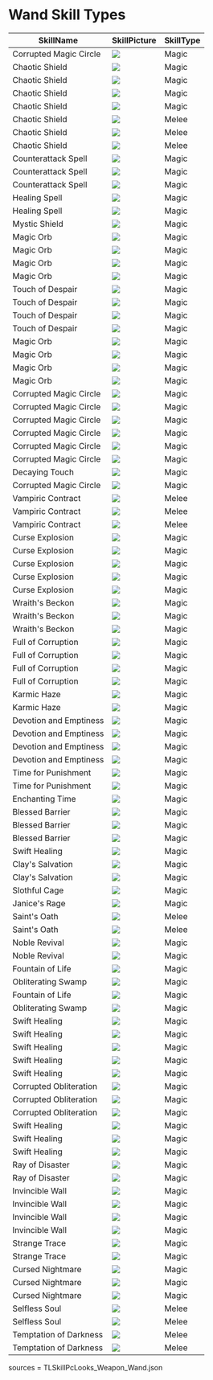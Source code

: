 # Wand Skill Types

| SkillName | SkillPicture | SkillType |
| --- | --- | --- |
| Corrupted Magic Circle | <img src='./Image/Skill/Active/S_WP_WA_CurseArea_AA.png'> | Magic |
| Chaotic Shield | <img src='./Image/Skill/Active/S_WP_WA_DefenceAction.png'> | Magic |
| Chaotic Shield | <img src='./Image/Skill/Active/S_WP_WA_DefenceAction_AA.png'> | Magic |
| Chaotic Shield | <img src='./Image/Skill/Active/S_WP_WA_DefenceAction_AA.png'> | Magic |
| Chaotic Shield | <img src='./Image/Skill/Active/S_WP_WA_DefenceAction.png'> | Magic |
| Chaotic Shield | <img src='./Image/Skill/Active/S_WP_WA_DefenceAction.png'> | Melee |
| Chaotic Shield | <img src='./Image/Skill/Active/S_WP_WA_DefenceAction.png'> | Melee |
| Chaotic Shield | <img src='./Image/Skill/Active/S_WP_WA_DefenceAction.png'> | Melee |
| Counterattack Spell | <img src='./Image/Skill/Active/S_WP_WA_DefenceAction_CurseAttack.png'> | Magic |
| Counterattack Spell | <img src='./Image/Skill/Active/S_WP_WA_DefenceAction_CurseAttack_AA.png'> | Magic |
| Counterattack Spell | <img src='./Image/Skill/Active/S_WP_WA_DefenceAction_CurseAttack.png'> | Magic |
| Healing Spell | <img src='./Image/Skill/Active/S_WP_WA_DefenceAction_Heal.png'> | Magic |
| Healing Spell | <img src='./Image/Skill/Active/S_WP_WA_DefenceAction_Heal_AA.png'> | Magic |
| Mystic Shield | <img src='./Image/Skill/Active/S_WP_WA_GR_AllDebuffGuard.png'> | Magic |
| Magic Orb | <img src='./Image/Skill/Active/S_WP_WA_GR_S_BasicAttack.png'> | Magic |
| Magic Orb | <img src='./Image/Skill/Active/S_WP_WA_GR_S_BasicAttack.png'> | Magic |
| Magic Orb | <img src='./Image/Skill/Active/S_WP_WA_GR_S_BasicAttack.png'> | Magic |
| Magic Orb | <img src='./Image/Skill/Active/S_WP_WA_GR_S_BasicAttack.png'> | Magic |
| Touch of Despair | <img src='./Image/Skill/Active/S_WP_WA_Corruption.png'> | Magic |
| Touch of Despair | <img src='./Image/Skill/Active/S_WP_WA_Corruption_AA.png'> | Magic |
| Touch of Despair | <img src='./Image/Skill/Active/S_WP_WA_Corruption_AA.png'> | Magic |
| Touch of Despair | <img src='./Image/Skill/Active/S_WP_WA_Corruption.png'> | Magic |
| Magic Orb | <img src='./Image/Skill/Active/S_WP_WA_GR_S_BasicAttack.png'> | Magic |
| Magic Orb | <img src='./Image/Skill/Active/S_WP_WA_GR_S_BasicAttack.png'> | Magic |
| Magic Orb | <img src='./Image/Skill/Active/S_WP_WA_GR_S_BasicAttack.png'> | Magic |
| Magic Orb | <img src='./Image/Skill/Active/S_WP_WA_GR_S_BasicAttack.png'> | Magic |
| Corrupted Magic Circle | <img src='./Image/Skill/Active/S_WP_WA_CurseArea.png'> | Magic |
| Corrupted Magic Circle | <img src='./Image/Skill/Active/S_WP_WA_CurseArea.png'> | Magic |
| Corrupted Magic Circle | <img src='./Image/Skill/Active/S_WP_WA_CurseArea.png'> | Magic |
| Corrupted Magic Circle | <img src='./Image/Skill/Active/S_WP_WA_CurseArea_AA.png'> | Magic |
| Corrupted Magic Circle | <img src='./Image/Skill/Active/S_WP_WA_CurseArea.png'> | Magic |
| Corrupted Magic Circle | <img src='./Image/Skill/Active/S_WP_WA_CurseArea_AA.png'> | Magic |
| Decaying Touch | <img src='./Image/Skill/Active/S_WP_WA_CurseArea_SP.png'> | Magic |
| Corrupted Magic Circle | <img src='./Image/Skill/Active/S_WP_WA_CurseArea.png'> | Magic |
| Vampiric Contract | <img src='./Image/Skill/Active/S_WP_WA_GR_CurseAttackHeal.png'> | Melee |
| Vampiric Contract | <img src='./Image/Skill/Active/S_WP_WA_GR_CurseAttackHeal_AA.png'> | Melee |
| Vampiric Contract | <img src='./Image/Skill/Active/S_WP_WA_GR_CurseAttackHeal_AA.png'> | Melee |
| Curse Explosion | <img src='./Image/Skill/Active/S_WP_WA_GR_CurseBurst.png'> | Magic |
| Curse Explosion | <img src='./Image/Skill/Active/S_WP_WA_GR_CurseBurst_AA.png'> | Magic |
| Curse Explosion | <img src='./Image/Skill/Active/S_WP_WA_GR_CurseBurst_AA.png'> | Magic |
| Curse Explosion | <img src='./Image/Skill/Active/S_WP_WA_GR_CurseBurst_AA.png'> | Magic |
| Curse Explosion | <img src='./Image/Skill/Active/S_WP_WA_GR_CurseBurst.png'> | Magic |
| Wraith's Beckon | <img src='./Image/Skill/Active/S_WP_WA_GR_CurseDuration.png'> | Magic |
| Wraith's Beckon | <img src='./Image/Skill/Active/S_WP_WA_GR_CurseDuration_AA.png'> | Magic |
| Wraith's Beckon | <img src='./Image/Skill/Active/S_WP_WA_GR_CurseDuration_AA.png'> | Magic |
| Full of Corruption | <img src='./Image/Skill/Active/S_WP_WA_GR_CurseKillBonus.png'> | Magic |
| Full of Corruption | <img src='./Image/Skill/Active/S_WP_WA_GR_CurseKillBonus_AA.png'> | Magic |
| Full of Corruption | <img src='./Image/Skill/Active/S_WP_WA_GR_CurseKillBonus_AA.png'> | Magic |
| Full of Corruption | <img src='./Image/Skill/Active/S_WP_WA_GR_CurseKillBonus.png'> | Magic |
| Karmic Haze | <img src='./Image/Skill/Active/S_WP_WA_GR_CurseSpread.png'> | Magic |
| Karmic Haze | <img src='./Image/Skill/Active/S_WP_WA_GR_CurseSpread.png'> | Magic |
| Devotion and Emptiness | <img src='./Image/Skill/Active/S_WP_WA_GR_DayHealNightCurse.png'> | Magic |
| Devotion and Emptiness | <img src='./Image/Skill/Active/S_WP_WA_GR_DayHealNightCurse_AA.png'> | Magic |
| Devotion and Emptiness | <img src='./Image/Skill/Active/S_WP_WA_GR_DayHealNightCurse_AA.png'> | Magic |
| Devotion and Emptiness | <img src='./Image/Skill/Active/S_WP_WA_GR_DayHealNightCurse.png'> | Magic |
| Time for Punishment | <img src='./Image/Skill/Active/S_WP_WA_Decay.png'> | Magic |
| Time for Punishment | <img src='./Image/Skill/Active/S_WP_WA_Decay.png'> | Magic |
| Enchanting Time | <img src='./Image/Skill/Active/S_WP_WA_GR_S_Decay_SP.png'> | Magic |
| Blessed Barrier | <img src='./Image/Skill/Active/S_WP_WA_DefenseUp.png'> | Magic |
| Blessed Barrier | <img src='./Image/Skill/Active/S_WP_WA_DefenseUp.png'> | Magic |
| Blessed Barrier | <img src='./Image/Skill/Active/S_WP_WA_DefenseUp.png'> | Magic |
| Swift Healing | <img src='./Image/Skill/Active/S_WP_WA_GR_S_Heal.png'> | Magic |
| Clay's Salvation | <img src='./Image/Skill/Active/S_WP_WA_GR_S_HealAll.png'> | Magic |
| Clay's Salvation | <img src='./Image/Skill/Active/S_WP_WA_GR_S_HealAll.png'> | Magic |
| Slothful Cage | <img src='./Image/Skill/Active/S_WP_WA_GR_S_HealAll_Mastery.png'> | Magic |
| Janice's Rage | <img src='./Image/Skill/Active/S_WP_WA_GR_S_HealAll_SP.png'> | Magic |
| Saint's Oath | <img src='./Image/Skill/Active/S_WP_WA_HealEffectUpWhenSkillDamageTaken.png'> | Melee |
| Saint's Oath | <img src='./Image/Skill/Active/S_WP_WA_HealEffectUpWhenSkillDamageTaken.png'> | Melee |
| Noble Revival | <img src='./Image/Skill/Active/S_WP_WA_GR_HealEfficiencyByMaxCost.png'> | Magic |
| Noble Revival | <img src='./Image/Skill/Active/S_WP_WA_GR_HealEfficiencyByMaxCost.png'> | Magic |
| Fountain of Life | <img src='./Image/Skill/Active/S_WP_WA_HealField.png'> | Magic |
| Obliterating Swamp | <img src='./Image/Skill/Active/S_WP_WA_HealField_Mastery.png'> | Magic |
| Fountain of Life | <img src='./Image/Skill/Active/S_WP_WA_HealField.png'> | Magic |
| Obliterating Swamp | <img src='./Image/Skill/Active/S_WP_WA_HealField_Mastery.png'> | Magic |
| Swift Healing | <img src='./Image/Skill/Active/S_WP_WA_GR_S_Heal.png'> | Magic |
| Swift Healing | <img src='./Image/Skill/Active/S_WP_WA_GR_S_Heal_AA.png'> | Magic |
| Swift Healing | <img src='./Image/Skill/Active/S_WP_WA_GR_S_Heal_AA.png'> | Magic |
| Swift Healing | <img src='./Image/Skill/Active/S_WP_WA_GR_S_Heal_AA.png'> | Magic |
| Swift Healing | <img src='./Image/Skill/Active/S_WP_WA_GR_S_Heal_AA.png'> | Magic |
| Corrupted Obliteration | <img src='./Image/Skill/Active/S_WP_WA_GR_S_Heal_AA_Mastery.png'> | Magic |
| Corrupted Obliteration | <img src='./Image/Skill/Active/S_WP_WA_GR_S_Heal_AA_Mastery.png'> | Magic |
| Corrupted Obliteration | <img src='./Image/Skill/Active/S_WP_WA_GR_S_Heal_AA_Mastery.png'> | Magic |
| Swift Healing | <img src='./Image/Skill/Active/S_WP_WA_GR_S_Heal.png'> | Magic |
| Swift Healing | <img src='./Image/Skill/Active/S_WP_WA_GR_S_Heal.png'> | Magic |
| Swift Healing | <img src='./Image/Skill/Active/S_WP_WA_GR_S_Heal_SP.png'> | Magic |
| Ray of Disaster | <img src='./Image/Skill/Active/S_WP_WA_Laser.png'> | Magic |
| Ray of Disaster | <img src='./Image/Skill/Active/S_WP_WA_LinkLaser_SP.png'> | Magic |
| Invincible Wall | <img src='./Image/Skill/Active/S_WP_WA_MagicShield.png'> | Magic |
| Invincible Wall | <img src='./Image/Skill/Active/S_WP_WA_MagicShield_SP.png'> | Magic |
| Invincible Wall | <img src='./Image/Skill/Active/S_WP_WA_MagicShield_SP.png'> | Magic |
| Invincible Wall | <img src='./Image/Skill/Active/S_WP_WA_MagicShield.png'> | Magic |
| Strange Trace | <img src='./Image/Skill/Active/S_WP_WA_GR_SkillRange.png'> | Magic |
| Strange Trace | <img src='./Image/Skill/Active/S_WP_WA_GR_SkillRange.png'> | Magic |
| Cursed Nightmare | <img src='./Image/Skill/Active/S_WP_WA_Sleep.png'> | Magic |
| Cursed Nightmare | <img src='./Image/Skill/Active/S_WP_WA_Sleep_AA.png'> | Magic |
| Cursed Nightmare | <img src='./Image/Skill/Active/S_WP_WA_Sleep_AA.png'> | Magic |
| Selfless Soul | <img src='./Image/Skill/Active/S_WP_WA_SupportAllyCostRegenUp.png'> | Melee |
| Selfless Soul | <img src='./Image/Skill/Active/S_WP_WA_SupportAllyCostRegenUp.png'> | Melee |
| Temptation of Darkness | <img src='./Image/Skill/Active/S_WP_WA_GR_WeakAttackCurseCoolDown.png'> | Melee |
| Temptation of Darkness | <img src='./Image/Skill/Active/S_WP_WA_GR_WeakAttackCurseCoolDown.png'> | Melee |


sources = TLSkillPcLooks_Weapon_Wand.json